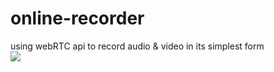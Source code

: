 # online-recorder
using webRTC api to record audio &amp; video in its simplest form  
![](https://i.imgur.com/9u0wWmx.png)
